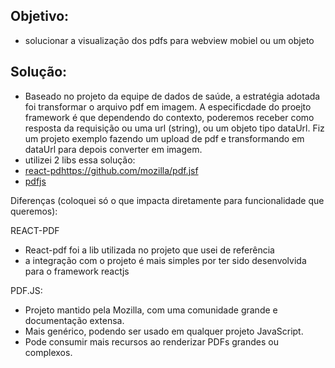 ## Objetivo: 
- solucionar a visualização dos pdfs para webview mobiel ou um objeto

## Solução:
- Baseado no projeto da equipe de dados de saúde, a estratégia adotada foi transformar o arquivo pdf em imagem. A especificdade do proejto framework é que dependendo do contexto, poderemos receber como resposta da requisição ou uma url (string),
ou um objeto tipo dataUrl. Fiz um projeto exemplo fazendo um upload de pdf e transformando em dataUrl para depois converter em imagem.
- utilizei 2 libs essa solução:
 - [react-pdhttps://github.com/mozilla/pdf.jsf](https://github.com/wojtekmaj/react-pdf#readme)
 - [pdfjs](https://github.com/mozilla/pdf.js)

Diferenças (coloquei só o que impacta diretamente para funcionalidade que queremos): 

REACT-PDF
- React-pdf foi a lib utilizada no projeto que usei de referência
- a integração com o projeto é mais simples por ter sido desenvolvida para o framework reactjs
  
PDF.JS:
- Projeto mantido pela Mozilla, com uma comunidade grande e documentação extensa.
- Mais genérico, podendo ser usado em qualquer projeto JavaScript.
- Pode consumir mais recursos ao renderizar PDFs grandes ou complexos.